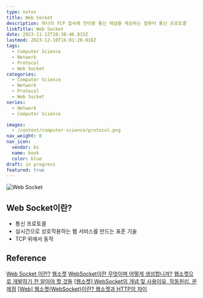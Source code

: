 ```yaml
---
type: notes
title: Web Socket
description: 하나의 TCP 접속에 전이중 통신 채널을 제공하는 컴퓨터 통신 프로토콜
linkTitle: Web Socket
date: 2023-11-12T10:38:46.815Z
lastmod: 2023-12-10T16:01:20.016Z
tags:
  - Computer Science
  - Network
  - Protocol
  - Web Socket
categories:
  - Computer Science
  - Network
  - Protocol
  - Web Socket
series:
  - Network
  - Computer Science

images:
  - /content/computer-science/protocol.png
nav_weight: 0
nav_icon:
  vendor: bs
  name: book
  color: blue
draft: in progress
featured: true
---
```


![Web Socket](/content/computer-science/web-socket.png#center "https://blog.stackademic.com/api-101-introduction-imp-of-api-paradigms-8d8e0e463f96")

## Web Socket이란?

- 통신 프로토콜
- 실시간으로 상호작용하는 웹 서비스를 만드는 표준 기술
- TCP 위에서 동작

## Reference

[Web Socket 이란?](https://velog.io/@codingbotpark/Web-Socket-%EC%9D%B4%EB%9E%80)
[웹소켓](https://ko.wikipedia.org/wiki/%EC%9B%B9%EC%86%8C%EC%BC%93)
[WebSocket이란 무엇이며 어떻게 생성합니까?](https://appmaster.io/ko/blog/websocketiran-mueosimyeo-eoddeohge-saengseonghabnigga)
[웹소켓으로 개발하기 전 알아야 할 것들](https://yozm.wishket.com/magazine/detail/1911/)
[[웹소켓] WebSocket의 개념 및 사용이유, 작동원리, 문제점](https://nanbuja.com/entry/%EC%9B%B9%EC%86%8C%EC%BC%93-WebSocket%EC%9D%98-%EA%B0%9C%EB%85%90-%EB%B0%8F-%EC%82%AC%EC%9A%A9%EC%9D%B4%EC%9C%A0-%EC%9E%91%EB%8F%99%EC%9B%90%EB%A6%AC-%EB%AC%B8%EC%A0%9C%EC%A0%90)
[[Web] 웹소켓(WebSocket)이란? 웹소켓과 HTTP의 차이](https://code-lab1.tistory.com/300)
